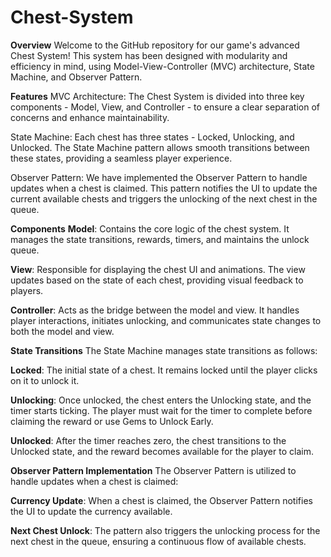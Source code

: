 # Chest-System

**Overview**
Welcome to the GitHub repository for our game's advanced Chest System! This system has been designed with modularity and efficiency in mind, using Model-View-Controller (MVC) architecture, State Machine, and Observer Pattern.

**Features**
MVC Architecture: The Chest System is divided into three key components - Model, View, and Controller - to ensure a clear separation of concerns and enhance maintainability.

State Machine: Each chest has three states - Locked, Unlocking, and Unlocked. The State Machine pattern allows smooth transitions between these states, providing a seamless player experience.

Observer Pattern: We have implemented the Observer Pattern to handle updates when a chest is claimed. This pattern notifies the UI to update the current available chests and triggers the unlocking of the next chest in the queue.

**Components**
**Model**: Contains the core logic of the chest system. It manages the state transitions, rewards, timers, and maintains the unlock queue.

**View**: Responsible for displaying the chest UI and animations. The view updates based on the state of each chest, providing visual feedback to players.

**Controller**: Acts as the bridge between the model and view. It handles player interactions, initiates unlocking, and communicates state changes to both the model and view.

**State Transitions**
The State Machine manages state transitions as follows:

**Locked**: The initial state of a chest. It remains locked until the player clicks on it to unlock it.

**Unlocking**: Once unlocked, the chest enters the Unlocking state, and the timer starts ticking. The player must wait for the timer to complete before claiming the reward or use Gems to Unlock Early.

**Unlocked**: After the timer reaches zero, the chest transitions to the Unlocked state, and the reward becomes available for the player to claim.

**Observer Pattern Implementation**
The Observer Pattern is utilized to handle updates when a chest is claimed:

**Currency Update**: When a chest is claimed, the Observer Pattern notifies the UI to update the currency available.

**Next Chest Unlock**: The pattern also triggers the unlocking process for the next chest in the queue, ensuring a continuous flow of available chests.
